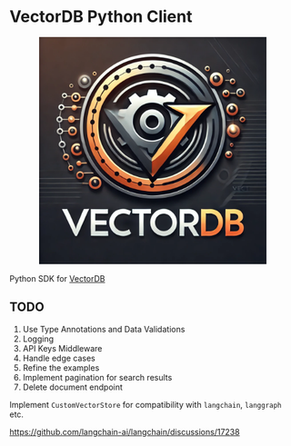 # VectorDB Python Client
<div align="center">
    <img src="assets/logo.png" width="400" />
</div>

Python SDK for [VectorDB](https://github.com/Raghvender1205/VectorDB)

## TODO
1. Use Type Annotations and Data Validations
2. Logging
3. API Keys Middleware
4. Handle edge cases
5. Refine the examples
6. Implement pagination for search results
7. Delete document endpoint 

Implement `CustomVectorStore` for compatibility with `langchain`, `langgraph` etc.

https://github.com/langchain-ai/langchain/discussions/17238
